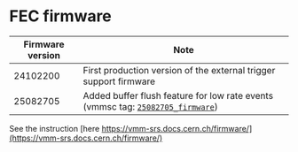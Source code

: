 # FEC firmware
| Firmware version| Note | 
| --- | --- |
| 24102200 | First production version of the external trigger support firmware |
| 25082705 | Added buffer flush feature for low rate events (vmmsc tag: [`25082705_firmware`](https://github.com/FRIBDAQ/vmmsc/releases/tag/25082705_firmware)) |

See the instruction [here https://vmm-srs.docs.cern.ch/firmware/](https://vmm-srs.docs.cern.ch/firmware/)
